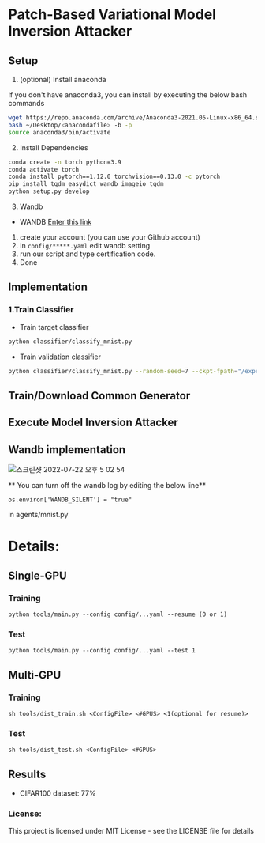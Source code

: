 # Patch-Based Variational Model Inversion Attacker

## Setup

1. (optional) Install anaconda

If you don't have anaconda3, you can install by executing the below bash commands
```bash
wget https://repo.anaconda.com/archive/Anaconda3-2021.05-Linux-x86_64.sh
bash ~/Desktop/<anacondafile> -b -p 
source anaconda3/bin/activate
```

2. Install Dependencies 
```bash
conda create -n torch python=3.9
conda activate torch
conda install pytorch==1.12.0 torchvision==0.13.0 -c pytorch
pip install tqdm easydict wandb imageio tqdm
python setup.py develop
```

3. Wandb

- WANDB [Enter this link](https://wandb.ai/site)
1. create your account (you can use your Github account)
2. in `config/*****.yaml` edit wandb setting
3. run our script and type certification code.
4. Done

## Implementation

### 1.Train Classifier

- Train target classifier
```bash
python classifier/classify_mnist.py
```

- Train validation classifier 
```bash
python classifier/classify_mnist.py --random-seed=7 --ckpt-fpath="/experiments/classifier/mnist_val"
```


## Train/Download Common Generator

## Execute Model Inversion Attacker



## Wandb implementation 

![스크린샷 2022-07-22 오후 5 02 54](https://user-images.githubusercontent.com/88477912/180393054-605830cd-b369-449d-83e9-cfbf73c90aba.png)

** You can turn off the wandb log by editing the below line**
```
os.environ['WANDB_SILENT'] = "true"
```
in agents/mnist.py

# Details:

## Single-GPU 

### Training
```
python tools/main.py --config config/...yaml --resume (0 or 1)
```

### Test

```
python tools/main.py --config config/...yaml --test 1
```

## Multi-GPU 

### Training

```
sh tools/dist_train.sh <ConfigFile> <#GPUS> <1(optional for resume)>  
```

### Test

```
sh tools/dist_test.sh <ConfigFile> <#GPUS>
```

## Results

- CIFAR100 dataset: 77%


### License:
This project is licensed under MIT License - see the LICENSE file for details
